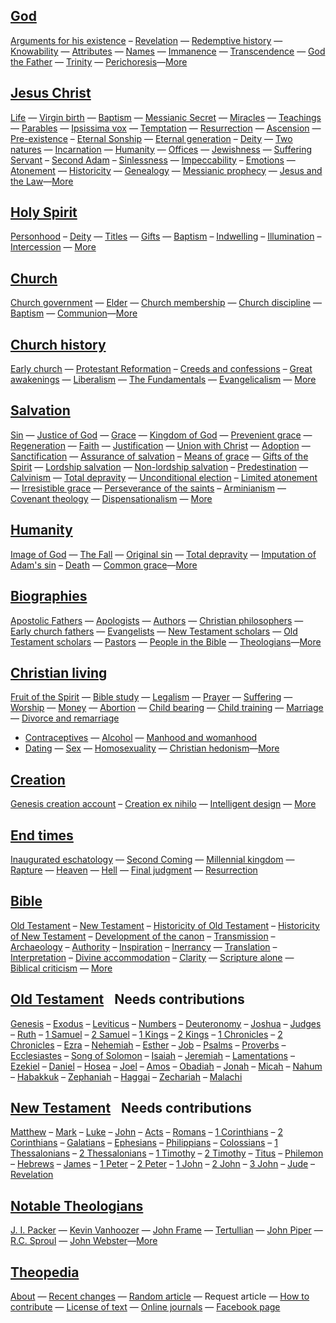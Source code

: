 ## [God](God "God")

[Arguments for his existence](Arguments_for_the_existence_of_God "Arguments for the existence of God") –
[Revelation](Revelation "Revelation") —
[Redemptive history](Redemptive_history "Redemptive history") —
[Knowability](Knowability_of_God "Knowability of God") —
[Attributes](Attributes_of_God "Attributes of God") —
[Names](Names_of_God "Names of God") —
[Immanence](Immanence_of_God "Immanence of God") — 
[Transcendence](Transcendence_of_God "Transcendence of God") —
[God the Father](God_the_Father "God the Father") —
[Trinity](Trinity "Trinity") —
[Perichoresis](Perichoresis "Perichoresis")—[More](God "God")

## [Jesus Christ](Jesus_Christ "Jesus Christ")

[Life](Life_of_Jesus "Life of Jesus") —
[Virgin birth](Virgin_birth "Virgin birth") —
[Baptism](Baptism_of_Jesus "Baptism of Jesus") —
[Messianic Secret](Messianic_Secret "Messianic Secret") —
[Miracles](Miracles_of_Jesus "Miracles of Jesus") —
[Teachings](Teachings_of_Jesus "Teachings of Jesus") —
[Parables](Parables_of_Jesus "Parables of Jesus") —
[Ipsissima vox](Ipsissima_vox "Ipsissima vox") —
[Temptation](Temptation_of_Jesus "Temptation of Jesus") —
[Resurrection](Resurrection_of_Christ "Resurrection of Christ") —
[Ascension](Ascension_of_Jesus "Ascension of Jesus") —
[Pre-existence](Pre-existence_of_Christ "Pre-existence of Christ") –
[Eternal Sonship](Eternal_Sonship "Eternal Sonship") —
[Eternal generation](Eternal_generation_of_the_Son "Eternal generation of the Son") –
[Deity](Deity_of_Christ "Deity of Christ") —
[Two natures](Two_natures_of_Christ "Two natures of Christ") —
[Incarnation](Incarnation_of_Christ "Incarnation of Christ") —
[Humanity](Humanity_of_Jesus "Humanity of Jesus") —
[Offices](Offices_of_Christ "Offices of Christ") —
[Jewishness](Jewishness_of_Christ "Jewishness of Christ") —
[Suffering Servant](Jesus_as_the_Suffering_Servant "Jesus as the Suffering Servant") –
[Second Adam](Jesus_as_the_second_Adam "Jesus as the second Adam") –
[Sinlessness](Sinlessness_of_Christ "Sinlessness of Christ") —
[Impeccability](Impeccability_of_Jesus) –
[Emotions](Emotions_of_Jesus "Emotions of Jesus") —
[Atonement](Atonement_of_Jesus "Atonement of Jesus") —
[Historicity](Historicity_of_Jesus "Historicity of Jesus") —
[Genealogy](Genealogy_of_Jesus "Genealogy of Jesus") —
[Messianic prophecy](Messianic_prophecy "Messianic prophecy") —
[Jesus and the Law](Jesus_and_the_Law "Jesus and the Law")—[More](Jesus_Christ "Jesus Christ")

## [Holy Spirit](Holy_Spirit "Holy Spirit")

[Personhood](Personhood_of_the_Holy_Spirit "Personhood of the Holy Spirit") –
[Deity](Deity_of_the_Holy_Spirit "Deity of the Holy Spirit") —
[Titles](Titles_of_the_Holy_Spirit "Titles of the Holy Spirit") —
[Gifts](Gifts_of_the_Spirit "Gifts of the Spirit") —
[Baptism](Baptism_of_the_Holy_Spirit "Baptism of the Holy Spirit") –
[Indwelling](Indwelling_of_the_Holy_Spirit "Indwelling of the Holy Spirit") –
[Illumination](Illumination_of_the_Holy_Spirit "Illumination of the Holy Spirit") –
[Intercession](Intercession_of_the_Holy_Spirit "Intercession of the Holy Spirit") —
[More](Holy_Spirit)

## [Church](Church "Church")

[Church government](Church_government "Church government") —
[Elder](Elder "Elder") —
[Church membership](Church_membership "Church membership") —
[Church discipline](Church_discipline "Church discipline") —
[Baptism](Baptism "Baptism") —
[Communion](Communion "Communion")—[More](Church)

## [Church history](Church_history "Church history")

[Early church](Early_church "Early church") —
[Protestant Reformation](Protestant_Reformation "Protestant Reformation") –
[Creeds and confessions](Creeds_and_confessions "Creeds and confessions") –
[Great awakenings](Great_awakenings "Great awakenings") —
[Liberalism](Liberalism "Liberalism") —
[The Fundamentals](The_Fundamentals "The Fundamentals") —
[Evangelicalism](Evangelicalism "Evangelicalism") — 
[More](Church_history "Church history")

## [Salvation](Salvation "Salvation")

[Sin](Sin "Sin") —
[Justice of God](Justice_of_God "Justice of God") —
[Grace](Grace "Grace") —
[Kingdom of God](Kingdom_of_God "Kingdom of God") —
[Prevenient grace](Prevenient_grace "Prevenient grace") —
[Regeneration](Regeneration "Regeneration") —
[Faith](Faith "Faith") —
[Justification](Justification "Justification") —
[Union with Christ](Union_with_Christ "Union with Christ") —
[Adoption](Adoption "Adoption") —
[Sanctification](Sanctification "Sanctification") —
[Assurance of salvation](Assurance_of_salvation "Assurance of salvation") –
[Means of grace](Means_of_grace "Means of grace") —
[Gifts of the Spirit](Gifts_of_the_Spirit "Gifts of the Spirit") —
[Lordship salvation](Lordship_salvation "Lordship salvation") —
[Non-lordship salvation](Non-lordship_salvation "Non-lordship salvation") –
[Predestination](Predestination "Predestination") —
[Calvinism](Calvinism "Calvinism") —
[Total depravity](Total_depravity "Total depravity") —
[Unconditional election](Unconditional_election "Unconditional election") –
[Limited atonement](Limited_atonement "Limited atonement") —
[Irresistible grace](Irresistible_grace "Irresistible grace") —
[Perseverance of the saints](Perseverance_of_the_saints "Perseverance of the saints") –
[Arminianism](Arminianism "Arminianism") —
[Covenant theology](Covenant_theology "Covenant theology") —
[Dispensationalism](Dispensationalism "Dispensationalism") —
[More](Salvation "Salvation")

## [Humanity](Humanity "Humanity")

[Image of God](Image_of_God "Image of God") —
[The Fall](The_Fall "The Fall") —
[Original sin](Original_sin "Original sin") —
[Total depravity](Total_depravity "Total depravity") —
[Imputation of Adam's sin](Imputation_of_Adam's_sin "Imputation of Adam's sin") –
[Death](Death "Death") —
[Common grace](Common_grace "Common grace")—[More](Humanity)

## [Biographies](Biographies "Biographies")

[Apostolic Fathers](Apostolic_Fathers "Apostolic Fathers") —
[Apologists](Apologists "Apologists") —
[Authors](Authors "Authors") —
[Christian philosophers](Christian_philosophers "Christian philosophers") —
[Early church fathers](Early_church_fathers "Early church fathers") —
[Evangelists](Evangelists "Evangelists") —
[New Testament scholars](New_Testament_scholars "New Testament scholars") —
[Old Testament scholars](Old_Testament_scholars "Old Testament scholars") —
[Pastors](Pastors "Pastors") —
[People in the Bible](People_in_the_Bible "People in the Bible") —
[Theologians](Theologians "Theologians")—[More](Biographies "Biographies")

## [Christian living](Christian_living "Christian living")

[Fruit of the Spirit](Fruit_of_the_Spirit "Fruit of the Spirit") —
[Bible study](Bible_study "Bible study") —
[Legalism](Legalism "Legalism") — [Prayer](Prayer "Prayer") —
[Suffering](Suffering "Suffering") — [Worship](Worship "Worship") —
[Money](Money "Money") — [Abortion](Abortion "Abortion") —
[Child bearing](Child_bearing "Child bearing") —
[Child training](Child_training "Child training") —
[Marriage](Marriage "Marriage") —
[Divorce and remarriage](Divorce_and_remarriage "Divorce and remarriage")
- [Contraceptives](Contraceptives "Contraceptives") —
[Alcohol](Alcohol "Alcohol") —
[Manhood and womanhood](Manhood_and_womanhood "Manhood and womanhood")
- [Dating](Dating "Dating") — [Sex](Sex "Sex") —
[Homosexuality](Homosexuality "Homosexuality") —
[Christian hedonism](Christian_hedonism "Christian hedonism")—[More](Christian_living "Christian living")

## [Creation](Creation "Creation")

[Genesis creation account](Genesis_creation_account "Genesis creation account") –
[Creation ex nihilo](Creation_ex_nihilo "Creation ex nihilo") —
[Intelligent design](Intelligent_design "Intelligent design") — 
[More](Creation)

## [End times](End_times "End times")

[Inaugurated eschatology](Inaugurated_eschatology "Inaugurated eschatology") —
[Second Coming](Second_Coming "Second Coming") —
[Millennial kingdom](Millennial_kingdom "Millennial kingdom") —
[Rapture](Rapture "Rapture") — [Heaven](Heaven "Heaven") —
[Hell](Hell "Hell") —
[Final judgment](Final_judgment "Final judgment") —
[Resurrection](Resurrection "Resurrection")

## [Bible](Bible "Bible")

[Old Testament](Old_Testament "Old Testament") –
[New Testament](New_Testament "New Testament") –
[Historicity of Old Testament](Historicity_of_the_Old_Testament "Historicity of the Old Testament") –
[Historicity of New Testament](Historicity_of_the_New_Testament "Historicity of the New Testament")
–
[Development of the canon](Development_of_the_canon "Development of the canon") –
[Transmission](Transmission_of_the_Bible "Transmission of the Bible")
– [Archaeology](Biblical_archaeology "Biblical archaeology") –
[Authority](Authority_of_the_Bible "Authority of the Bible") –
[Inspiration](Inspiration_of_the_Bible "Inspiration of the Bible") –
[Inerrancy](Inerrancy_of_the_Bible "Inerrancy of the Bible") —
[Translation](Translation_of_the_Bible "Translation of the Bible") –
[Interpretation](Interpretation_of_the_Bible "Interpretation of the Bible") –
[Divine accommodation](Divine_accommodation "Divine accommodation") –
[Clarity](Clarity_of_Scripture "Clarity of Scripture") —
[Scripture alone](Scripture_alone "Scripture alone") —
[Biblical criticism](Biblical_criticism "Biblical criticism") — 
[More](Bible "Bible")

## [Old Testament](Old_Testament "Old Testament") <span class="label" style="vertical-align: top;margin-left: 12px;">Needs contributions</span>

[Genesis](Genesis "Genesis") – [Exodus](Exodus "Exodus") –
[Leviticus](Leviticus "Leviticus") –
[Numbers](Book_of_Numbers "Book of Numbers") –
[Deuteronomy](Deuteronomy "Deuteronomy") –
[Joshua](Book_of_Joshua "Book of Joshua") – 
[Judges](Book_of_Judges "Book of Judges") –
[Ruth](Book_of_Ruth "Book of Ruth") –
[1 Samuel](Books_of_Samuel "Books of Samuel") –
[2 Samuel](Books_of_Samuel "Books of Samuel") –
[1 Kings](Books_of_Kings "Books of Kings") –
[2 Kings](Books_of_Kings "Books of Kings") –
[1 Chronicles](Books_of_Chronicles "Books of Chronicles") –
[2 Chronicles](Books_of_Chronicles "Books of Chronicles") –
[Ezra](Book_of_Ezra "Book of Ezra") –
[Nehemiah](Book_of_Nehemiah "Book of Nehemiah") –
[Esther](Book_of_Esther "Book of Esther") –
[Job](Book_of_Job "Book of Job") –
[Psalms](Book_of_Psalms "Book of Psalms") –
[Proverbs](Book_of_Proverbs "Book of Proverbs") –
[Ecclesiastes](Ecclesiastes "Ecclesiastes") –
[Song of Solomon](Song_of_Solomon "Song of Solomon") –
[Isaiah](Book_of_Isaiah "Book of Isaiah") –
[Jeremiah](Book_of_Jeremiah "Book of Jeremiah") –
[Lamentations](Book_of_Lamentations "Book of Lamentations") –
[Ezekiel](Book_of_Ezekiel "Book of Ezekiel") –
[Daniel](Book_of_Daniel "Book of Daniel") –
[Hosea](Book_of_Hosea "Book of Hosea") –
[Joel](Book_of_Joel "Book of Joel") –
[Amos](Book_of_Amos "Book of Amos") –
[Obadiah](Book_of_Obadiah "Book of Obadiah") –
[Jonah](Book_of_Jonah "Book of Jonah") –
[Micah](Book_of_Micah "Book of Micah") –
[Nahum](Book_of_Nahum "Book of Nahum") –
[Habakkuk](Book_of_Habakkuk "Book of Habakkuk") –
[Zephaniah](Book_of_Zephaniah "Book of Zephaniah") –
[Haggai](Book_of_Haggai "Book of Haggai") –
[Zechariah](Book_of_Zechariah "Book of Zechariah") –
[Malachi](Book_of_Malachi "Book of Malachi")

## [New Testament](New_Testament "New Testament") <span class="label" style="vertical-align: top;margin-left: 12px;">Needs contributions</span>

[Matthew](Gospel_of_Matthew "Gospel of Matthew") –
[Mark](Gospel_of_Mark "Gospel of Mark") –
[Luke](Gospel_of_Luke "Gospel of Luke") –
[John](Gospel_of_John "Gospel of John") –
[Acts](Acts_of_the_Apostles "Acts of the Apostles") –
[Romans](Epistle_to_the_Romans "Epistle to the Romans") –
[1 Corinthians](First_Epistle_to_the_Corinthians "First Epistle to the Corinthians") –
[2 Corinthians](Second_Epistle_to_the_Corinthians "Second Epistle to the Corinthians") –
[Galatians](Epistle_to_the_Galatians "Epistle to the Galatians") –
[Ephesians](Epistle_to_the_Ephesians "Epistle to the Ephesians") –
[Philippians](Epistle_to_the_Philippians "Epistle to the Philippians") –
[Colossians](Epistle_to_the_Colossians "Epistle to the Colossians") –
[1 Thessalonians](First_Epistle_to_the_Thessalonians "First Epistle to the Thessalonians") –
[2 Thessalonians](Second_Epistle_to_the_Thessalonians "Second Epistle to the Thessalonians") –
[1 Timothy](First_Epistle_to_Timothy "First Epistle to Timothy") –
[2 Timothy](Second_Epistle_to_Timothy "Second Epistle to Timothy") –
[Titus](Epistle_to_Titus "Epistle to Titus") –
[Philemon](Epistle_to_Philemon "Epistle to Philemon") –
[Hebrews](Epistle_to_the_Hebrews "Epistle to the Hebrews") –
[James](Epistle_of_James "Epistle of James") –
[1 Peter](First_Epistle_of_Peter "First Epistle of Peter") –
[2 Peter](Second_Epistle_of_Peter "Second Epistle of Peter") –
[1 John](First_Epistle_of_John "First Epistle of John") –
[2 John](Second_Epistle_of_John "Second Epistle of John") –
[3 John](Third_Epistle_of_John "Third Epistle of John") –
[Jude](Epistle_of_Jude "Epistle of Jude") –
[Revelation](Book_of_Revelation "Book of Revelation")

## [Notable Theologians](Theologians "Theologians")

[J. I. Packer](J._I._Packer "J. I. Packer") —
[Kevin Vanhoozer](Kevin_Vanhoozer "Kevin Vanhoozer") —
[John Frame](John_Frame "John Frame") —
[Tertullian](Tertullian "Tertullian") —
[John Piper](John_Piper "John Piper") —
[R.C. Sproul](R.C._Sproul "R.C. Sproul") —
[John Webster](John_Webster "John Webster")—[More](Theologians "Theologians")

## [Theopedia](About)
[About](About) —
[Recent changes](https://github.com/cwebf/Theopedia/commits/master) —
[Random article](random) —
<a class="request-article">Request article</a> —
[How to contribute](Contribute) —
[License of text](http://creativecommons.org/licenses/by/3.0/ "Creative Commons Attribution 3.0") —
[Online journals](Online_theological_journals "Online theological journals") —
[Facebook page](https://www.facebook.com/theopedia)